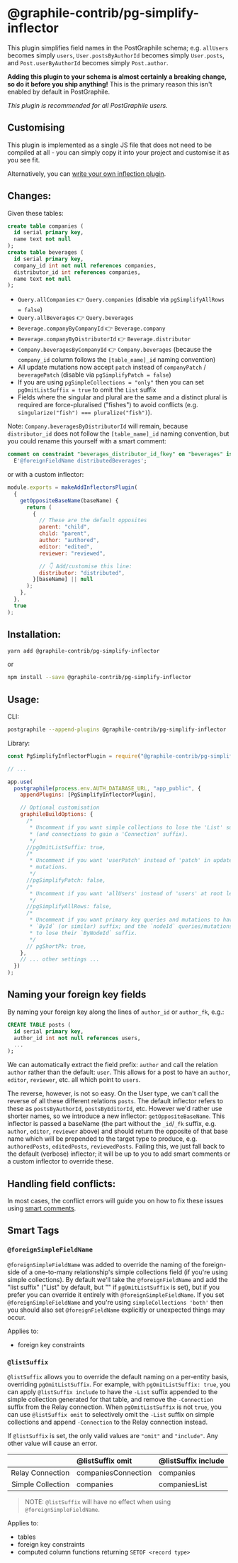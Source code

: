 # @graphile-contrib/pg-simplify-inflector

This plugin simplifies field names in the PostGraphile schema; e.g. `allUsers`
becomes simply `users`, `User.postsByAuthorId` becomes simply `User.posts`, and
`Post.userByAuthorId` becomes simply `Post.author`.

**Adding this plugin to your schema is almost certainly a breaking change, so do
it before you ship anything!** This is the primary reason this isn't enabled by
default in PostGraphile.

_This plugin is recommended for all PostGraphile users._

## Customising

This plugin is implemented as a single JS file that does not need to be compiled
at all - you can simply copy it into your project and customise it as you see
fit.

Alternatively, you can
[write your own inflection plugin](https://www.graphile.org/postgraphile/inflection/).

## Changes:

Given these tables:

```sql
create table companies (
  id serial primary key,
  name text not null
);
create table beverages (
  id serial primary key,
  company_id int not null references companies,
  distributor_id int references companies,
  name text not null
);
```

- `Query.allCompanies` 👉 `Query.companies` (disable via
  `pgSimplifyAllRows = false`)
- `Query.allBeverages` 👉 `Query.beverages`
- `Beverage.companyByCompanyId` 👉 `Beverage.company`
- `Beverage.companyByDistributorId` 👉 `Beverage.distributor`
- `Company.beveragesByCompanyId` 👉 `Company.beverages` (because the
  `company_id` column follows the `[table_name]_id` naming convention)
- All update mutations now accept `patch` instead of `companyPatch` /
  `beveragePatch` (disable via `pgSimplifyPatch = false`)
- If you are using `pgSimpleCollections = "only"` then you can set
  `pgOmitListSuffix = true` to omit the `List` suffix
- Fields where the singular and plural are the same and a distinct plural is
  required are force-pluralised ("fishes") to avoid conflicts (e.g.
  `singularize("fish") === pluralize("fish")`).

Note: `Company.beveragesByDistributorId` will remain, because `distributor_id`
does not follow the `[table_name]_id` naming convention, but you could rename
this yourself with a smart comment:

```sql
comment on constraint "beverages_distributor_id_fkey" on "beverages" is
  E'@foreignFieldName distributedBeverages';
```

or with a custom inflector:

```js
module.exports = makeAddInflectorsPlugin(
  {
    getOppositeBaseName(baseName) {
      return (
        {
          // These are the default opposites
          parent: "child",
          child: "parent",
          author: "authored",
          editor: "edited",
          reviewer: "reviewed",

          // 👇 Add/customise this line:
          distributor: "distributed",
        }[baseName] || null
      );
    },
  },
  true
);
```

## Installation:

```bash
yarn add @graphile-contrib/pg-simplify-inflector
```

or

```bash
npm install --save @graphile-contrib/pg-simplify-inflector
```

## Usage:

CLI:

```bash
postgraphile --append-plugins @graphile-contrib/pg-simplify-inflector
```

Library:

```js
const PgSimplifyInflectorPlugin = require("@graphile-contrib/pg-simplify-inflector");

// ...

app.use(
  postgraphile(process.env.AUTH_DATABASE_URL, "app_public", {
    appendPlugins: [PgSimplifyInflectorPlugin],

    // Optional customisation
    graphileBuildOptions: {
      /*
       * Uncomment if you want simple collections to lose the 'List' suffix
       * (and connections to gain a 'Connection' suffix).
       */
      //pgOmitListSuffix: true,
      /*
       * Uncomment if you want 'userPatch' instead of 'patch' in update
       * mutations.
       */
      //pgSimplifyPatch: false,
      /*
       * Uncomment if you want 'allUsers' instead of 'users' at root level.
       */
      //pgSimplifyAllRows: false,
      /*
       * Uncomment if you want primary key queries and mutations to have
       * `ById` (or similar) suffix; and the `nodeId` queries/mutations
       * to lose their `ByNodeId` suffix.
       */
      // pgShortPk: true,
    },
    // ... other settings ...
  })
);
```

## Naming your foreign key fields

By naming your foreign key along the lines of `author_id` or `author_fk`, e.g.:

```sql
CREATE TABLE posts (
  id serial primary key,
  author_id int not null references users,
  ...
);
```

We can automatically extract the field prefix: `author` and call the relation
`author` rather than the default: `user`. This allows for a post to have an
`author`, `editor`, `reviewer`, etc. all which point to `users`.

The reverse, however, is not so easy. On the User type, we can't call the
reverse of all these different relations `posts`. The default inflector refers
to these as `postsByAuthorId`, `postsByEditorId`, etc. However we'd rather use
shorter names, so we introduce a new inflector: `getOppositeBaseName`. This
inflector is passed a baseName (the part without the `_id`/`_fk` suffix, e.g.
`author`, `editor`, `reviewer` above) and should return the opposite of that
base name which will be prepended to the target type to produce, e.g.
`authoredPosts`, `editedPosts`, `reviewedPosts`. Failing this, we just fall back
to the default (verbose) inflector; it will be up to you to add smart comments
or a custom inflector to override these.

## Handling field conflicts:

In most cases, the conflict errors will guide you on how to fix these issues
using [smart comments](https://www.graphile.org/postgraphile/smart-comments/).

## Smart Tags

### `@foreignSimpleFieldName`

`@foreignSimpleFieldName` was added to override the naming of the foreign-side
of a one-to-many relationship's simple collections field (if you're using simple
collections). By default we'll take the `@foreignFieldName` and add the "list
suffix" ("List" by default, but "" if `pgOmitListSuffix` is set), but if you
prefer you can override it entirely with `@foreignSimpleFieldName`. If you set
`@foreignSimpleFieldName` and you're using `simpleCollections 'both'` then you
should also set `@foreignFieldName` explicitly or unexpected things may occur.

Applies to:

- foreign key constraints

### `@listSuffix`

`@listSuffix` allows you to override the default naming on a per-entity basis,
overriding `pgOmitListSuffix`. For example, with `pgOmitListSuffix: true`, you
can apply `@listSuffix include` to have the `-List` suffix appended to the simple
collection generated for that table, and remove the `-Connection` suffix from the
Relay connection. When `pgOmitListSuffix` is not `true`, you can use
`@listSuffix omit` to selectively omit the `-List` suffix on simple collections
and append `-Connection` to the Relay connection instead.

If `@listSuffix` is set, the only valid values are `"omit"` and `"include"`. Any
other value will cause an error.

|                   | @listSuffix omit    | @listSuffix include |
| ----------------: | :------------------ | :------------------ |
|  Relay Connection | companiesConnection | companies           |
| Simple Collection | companies           | companiesList       |

> NOTE: `@listSuffix` will have no effect when using `@foreignSimpleFieldName`.

Applies to:

- tables
- foreign key constraints
- computed column functions returning `SETOF <record type>`
